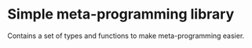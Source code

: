 # Simple meta-programming library

Contains a set of types and functions to make meta-programming easier.
